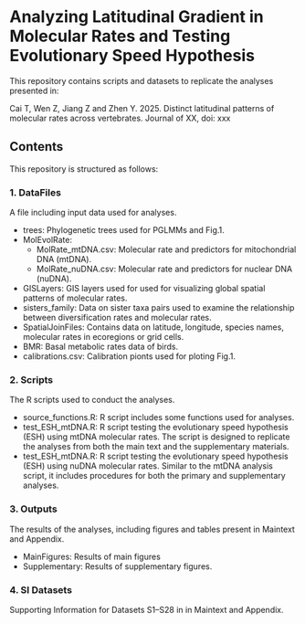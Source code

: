 # Analyzing Latitudinal Gradient in Molecular Rates and Testing Evolutionary Speed Hypothesis

This repository contains scripts and datasets to replicate the analyses presented in:

Cai T, Wen Z, Jiang Z and Zhen Y. 2025. Distinct latitudinal patterns of molecular rates across vertebrates. Journal of XX, doi: xxx

## Contents

This repository is structured as follows:

### 1. DataFiles

   A file including input data used for analyses.

- trees: Phylogenetic trees used for PGLMMs and Fig.1.
- MolEvolRate:
  - MolRate_mtDNA.csv: Molecular rate and predictors for mitochondrial DNA (mtDNA).
  - MolRate_nuDNA.csv: Molecular rate and predictors for nuclear DNA (nuDNA).
- GISLayers: GIS layers used for used for visualizing global spatial patterns of molecular rates.
- sisters_family: Data on sister taxa pairs used to examine the relationship between diversification rates and molecular rates.
- SpatialJoinFiles: Contains data on latitude, longitude, species names, molecular rates in ecoregions or grid cells.
- BMR: Basal metabolic rates data of birds.
- calibrations.csv: Calibration pionts used for ploting Fig.1.

### 2. Scripts

   The R scripts used to conduct the analyses.

- source_functions.R: R script includes some functions used for analyses.
- test_ESH_mtDNA.R: R script testing the evolutionary speed hypothesis (ESH) using mtDNA molecular rates. The script is designed to replicate the analyses from both the main text and the supplementary materials.
- test_ESH_mtDNA.R: R script testing the evolutionary speed hypothesis (ESH) using nuDNA molecular rates. Similar to the mtDNA analysis script, it includes procedures for both the primary and supplementary analyses.

### 3. Outputs

   The results of the analyses, including figures and tables present in Maintext and Appendix.
   
- MainFigures: Results of main figures
- Supplementary: Results of supplementary figures.

### 4. SI Datasets

   Supporting Information for Datasets S1–S28 in in Maintext and Appendix.
   

